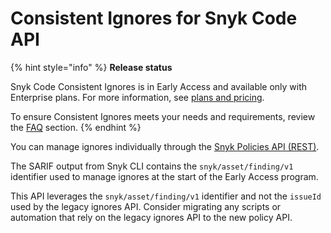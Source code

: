 # Consistent Ignores for Snyk Code API

{% hint style="info" %}
**Release status**

Snyk Code Consistent Ignores is in Early Access and available only with Enterprise plans. For more information, see [plans and pricing](https://snyk.io/plans/).

To ensure Consistent Ignores meets your needs and requirements, review the [FAQ](consistent-ignores-for-snyk-code-faqs.md) section.
{% endhint %}

You can manage ignores individually through the [Snyk Policies API (REST)](https://apidocs.snyk.io/version=2024-10-14~experimental?version=2024-10-15#get-/orgs/-org_id-/policies).&#x20;

The SARIF output from Snyk CLI contains the `snyk/asset/finding/v1` identifier used to manage ignores at the start of the Early Access program.&#x20;

This API leverages the `snyk/asset/finding/v1` identifier and not the `issueId` used by the legacy ignores API. Consider migrating any scripts or automation that rely on the legacy ignores API to the new policy API.
